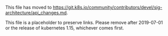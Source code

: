 This file has moved to https://git.k8s.io/community/contributors/devel/sig-architecture/api_changes.md.

This file is a placeholder to preserve links.  Please remove after 2019-07-01 or the release of kubernetes 1.15, whichever comes first.
